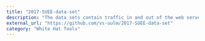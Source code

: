 ```yaml
---
title: "2017-SUEE-data-set"
description: "The data sets contain traffic in and out of the web server of the Student Union for Electrical Engineering (Fachbereichsvertretung Elektrotechnik) at Ulm University. Internal hosts are hosts from within the university network, some of them are cable bound, others connect through one of two wifi services on campus (eduroam and welcome). The data was mixed with attack traffic."
external_url: "https://github.com/vs-uulm/2017-SUEE-data-set"
category: "White Hat Tools"
---
```

